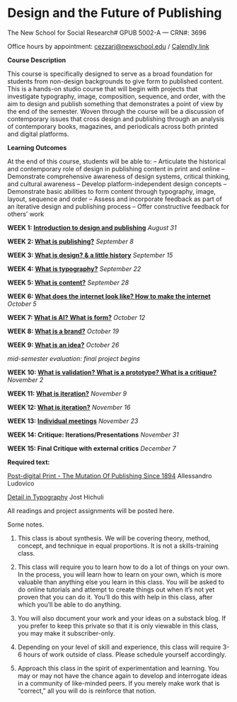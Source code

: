 # **Design and the Future of Publishing**
The New School for Social Research#
GPUB 5002-A — CRN#: 3696

Office hours by appointment: cezzarj@newschool.edu / [Calendly link](https://calendly.com/juliettecezzar/student-meeting-with-juliette-cezzar)



**Course Description**

This course is specifically designed to serve as a broad foundation for students from non-design backgrounds 
to give form to published content. This is a hands-on studio course that will begin with projects that investigate typography, image, composition, sequence, and order, with the aim to design and publish something that demonstrates a point of view by the end of the semester. Woven through the course will be a discussion of contemporary issues that cross design and publishing through an analysis of contemporary books, magazines, and periodicals across both printed and digital platforms.


**Learning Outcomes**

At the end of this course, students will be able to:
– Articulate the historical and contemporary role of design in publishing content in print and online
– Demonstrate comprehensive awareness of design systems, critical thinking, and cultural awareness
– Develop platform-independent design concepts
– Demonstrate basic abilities to form content through typography, image, layout, sequence and order
– Assess and incorporate feedback as part of an iterative design and publishing process
– Offer constructive feedback for others’ work


**WEEK 1: [Introduction to design and publishing](https://github.com/juliettecezzar/dfp-f21/wiki/WEEK-01:-Introduction-to-design-and-publishing)** _August 31_

**WEEK 2: [What is publishing?](https://github.com/juliettecezzar/dfp-f21/wiki/WEEK-02:-What-is-publishing%3F)** _September 8_ 

**WEEK 3: [What is design? & a little history](https://github.com/juliettecezzar/dfp-f21/wiki/WEEK-03:-What-is-design%3F-&-a-little-history)** _September 15_

**WEEK 4: [What is typography?](https://github.com/juliettecezzar/dfp-f21/wiki/WEEK-04:-What-is-typography%3F)** _September 22_

**WEEK 5: [What is content?](https://github.com/juliettecezzar/dfp-f21/wiki/WEEK-05:-What-is-content%3F)** _September 28_

**WEEK 6: [What does the internet look like? How to make the internet](https://github.com/juliettecezzar/dfp-f21/wiki/WEEK-06:-What-does-the-internet-look-like%3F-How-to-make-the-internet)** _October 5_

**WEEK 7: [What is AI? What is form?](https://github.com/juliettecezzar/dfp-f21/wiki/WEEK-07:-What-is-form%3F-What-is-framing%3F)** _October 12_

**WEEK 8: [What is a brand?](https://github.com/juliettecezzar/dfp-f21/wiki/WEEK-08:-What-is-form%3F-What-is-framing%3F-What-is-a-brand%3F)** _October 19_

**WEEK 9: [What is an idea?](https://github.com/juliettecezzar/dfp-f21/wiki/WEEK-09:-What-is-an-idea%3F)** _October 26_ 

_mid-semester evaluation: final project begins_

**WEEK 10: [What is validation? What is a prototype? What is a critique?](https://github.com/juliettecezzar/dfp-f21/wiki/WEEK-10:-What-is-validation%3F-What-is-a-prototype%3F-What-is-a-critique%3F)** _November 2_

**WEEK 11: [What is iteration?](https://github.com/juliettecezzar/dfp-f21/wiki/Week-11:-What-is-a-prototype%3F)** _November 9_

**WEEK 12: [What is iteration?](https://github.com/juliettecezzar/dfp-f21/wiki/WEEK-12:-What-is-iteration%3F)** _November 16_

**WEEK 13: [Individual meetings](https://github.com/juliettecezzar/dfp-f21/wiki/Week-13:-Individual-meetings)** _November 23_

**WEEK 14: Critique: Iterations/Presentations** _November 31_

**WEEK 15: Final Critique with external critics** _December 7_


**Required text:**

[Post-digital Print - The Mutation Of Publishing Since 1894](http://postdigitalprint.org/) Allessandro Ludovico

[Detail in Typography](https://www.dropbox.com/s/x5l9l4g0jmjbsmo/hochuli_detail_in_typography.pdf?dl=0) Jost Hichuli

All readings and project assignments will be posted here.


Some notes. 

1) This class is about synthesis. We will be covering theory, method, concept, and technique in equal proportions.
It is not a skills-training class.   

2) This class will require you to learn how to do a lot of things on your own. In the process, you will learn how to learn on your own, which is more valuable than anything else you learn in this class. You will be asked to do online tutorials and attempt to create things out when it’s not yet proven that you can do it. You’ll do this with help in this class, after which you’ll be able to do anything.

3) You will also document your work and your ideas on a substack blog. If you prefer to keep this private so that it is only viewable in this class, you may make it subscriber-only.

4) Depending on your level of skill and experience, this class will require 3-6 hours of work outside of class. Please schedule yourself accordingly.

5) Approach this class in the spirit of experimentation and learning. You may or may not have the chance again to develop and interrogate ideas in a community of like-minded peers. If you merely make work that is “correct,” all you will do is reinforce that notion.
